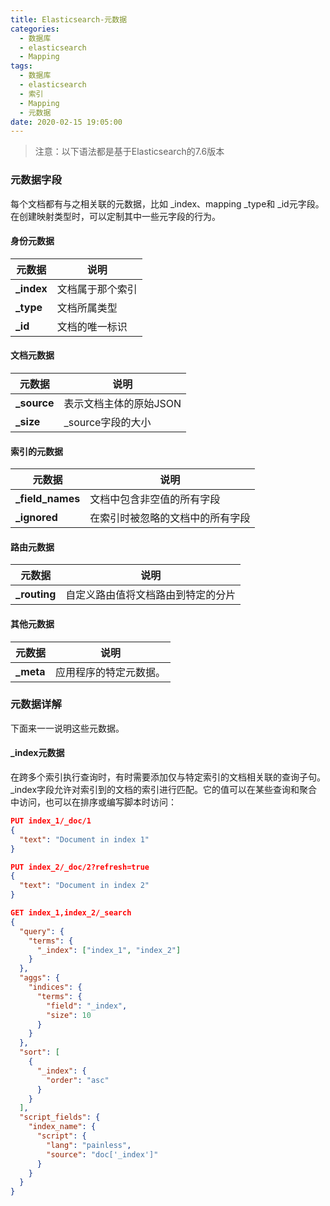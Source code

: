 ```yaml
---
title: Elasticsearch-元数据
categories:
  - 数据库
  - elasticsearch
  - Mapping
tags:
  - 数据库
  - elasticsearch
  - 索引
  - Mapping
  - 元数据
date: 2020-02-15 19:05:00
---
```


> 注意：以下语法都是基于Elasticsearch的7.6版本

### 元数据字段

每个文档都有与之相关联的元数据，比如 \_index、mapping \_type和 \_id元字段。在创建映射类型时，可以定制其中一些元字段的行为。

#### 身份元数据

| 元数据     | 说明             |
| ---------- | ---------------- |
| **_index** | 文档属于那个索引 |
| **_type**  | 文档所属类型     |
| **_id**    | 文档的唯一标识   |

#### 文档元数据

| 元数据      | 说明                   |
| ----------- | ---------------------- |
| **_source** | 表示文档主体的原始JSON |
| **_size**   | _source字段的大小      |

#### 索引的元数据

| 元数据           | 说明                             |
| ---------------- | -------------------------------- |
| **_field_names** | 文档中包含非空值的所有字段       |
| **_ignored**     | 在索引时被忽略的文档中的所有字段 |

#### 路由元数据

| 元数据       | 说明                               |
| ------------ | ---------------------------------- |
| **_routing** | 自定义路由值将文档路由到特定的分片 |

#### 其他元数据

| 元数据    | 说明                   |
| --------- | ---------------------- |
| **_meta** | 应用程序的特定元数据。 |

### 元数据详解

下面来一一说明这些元数据。

#### _index元数据

在跨多个索引执行查询时，有时需要添加仅与特定索引的文档相关联的查询子句。_index字段允许对索引到的文档的索引进行匹配。它的值可以在某些查询和聚合中访问，也可以在排序或编写脚本时访问：

```json
PUT index_1/_doc/1
{
  "text": "Document in index 1"
}

PUT index_2/_doc/2?refresh=true
{
  "text": "Document in index 2"
}

GET index_1,index_2/_search
{
  "query": {
    "terms": {
      "_index": ["index_1", "index_2"] 
    }
  },
  "aggs": {
    "indices": {
      "terms": {
        "field": "_index", 
        "size": 10
      }
    }
  },
  "sort": [
    {
      "_index": { 
        "order": "asc"
      }
    }
  ],
  "script_fields": {
    "index_name": {
      "script": {
        "lang": "painless",
        "source": "doc['_index']" 
      }
    }
  }
}

```

